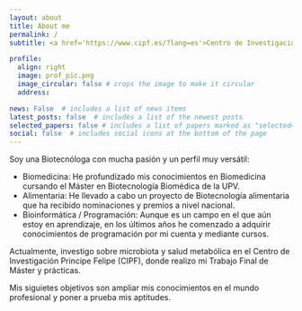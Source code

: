 ```yaml
---
layout: about
title: About me
permalink: /
subtitle: <a href='https://www.cipf.es/?lang=es'>Centro de Investigación Príncipe Felipe (CIPF)</a>

profile:
  align: right
  image: prof_pic.png
  image_circular: false # crops the image to make it circular
  address:

news: False  # includes a list of news items
latest_posts: false  # includes a list of the newest posts
selected_papers: false # includes a list of papers marked as "selected={true}"
social: false  # includes social icons at the bottom of the page
---
```


Soy una Biotecnóloga con mucha pasión y un perfil muy versátil:
  - Biomedicina: He profundizado mis conocimientos en Biomedicina cursando el Máster en Biotecnología Biomédica de la UPV.
  - Alimentaria: He llevado a cabo un proyecto de Biotecnología alimentaria que ha recibido nominaciones y premios a nivel nacional.
  - Bioinformática / Programación: Aunque es un campo en el que aún estoy en aprendizaje, en los últimos años he comenzado a adquirir conocimientos de programación por mi cuenta y mediante cursos.

Actualmente, investigo sobre microbiota y salud metabólica en el Centro de Investigación Principe Felipe (CIPF), donde realizo mi Trabajo Final de Máster y prácticas.

Mis siguietes objetivos son ampliar mis conocimientos en el mundo profesional y poner a prueba mis aptitudes.
